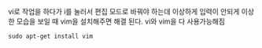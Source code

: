 vi로 작업을 하다가 i를 눌러서 편집 모드로 바꿔야 하는데 이상하게 입력이 안되게 이상한 모습을 보일 때 
vim을 설치해주면 해결 된다. 
vi와 vim을 다 사용가능해짐

```
sudo apt-get install vim
```